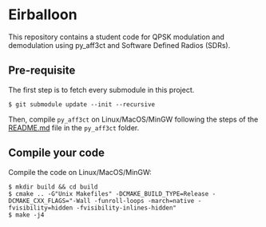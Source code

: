 # Eirballoon

This repository contains a student code for QPSK modulation and demodulation using py_aff3ct and Software Defined Radios (SDRs). 

## Pre-requisite

The first step is to fetch every submodule in this project.

	$ git submodule update --init --recursive

Then, compile `py_aff3ct` on Linux/MacOS/MinGW following the steps of the [README.md](https://github.com/aff3ct/py_aff3ct/tree/d3a053a6180f303cbb55cbbf450aabc3bba202ec) file in the `py_aff3ct` folder.

## Compile your code

Compile the code on Linux/MacOS/MinGW:

	$ mkdir build && cd build
	$ cmake .. -G"Unix Makefiles" -DCMAKE_BUILD_TYPE=Release -DCMAKE_CXX_FLAGS="-Wall -funroll-loops -march=native -fvisibility=hidden -fvisibility-inlines-hidden"
	$ make -j4

